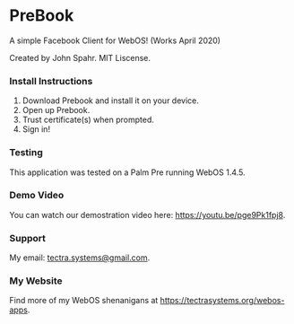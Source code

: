 # PreBook
A simple Facebook Client for WebOS! (Works April 2020)

Created by John Spahr. MIT Liscense.

### Install Instructions
1. Download Prebook and install it on your device.
2. Open up Prebook.
3. Trust certificate(s) when prompted.
4. Sign in!

### Testing
This application was tested on a Palm Pre running WebOS 1.4.5.

### Demo Video
You can watch our demostration video here: https://youtu.be/pge9Pk1fpj8.

### Support
My email: tectra.systems@gmail.com.

### My Website
Find more of my WebOS shenanigans at https://tectrasystems.org/webos-apps.
